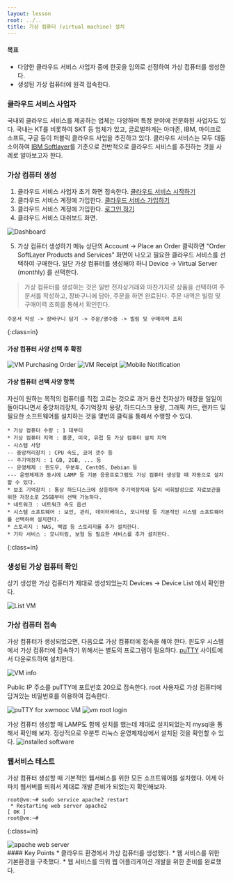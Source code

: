 ```yaml
---
layout: lesson
root: ../..
title: 가상 컴퓨터 (virtual machine) 설치
---
```

<div class="objectives" markdown="1">

#### 목표
*   다양한 클라우드 서비스 사업자 중에 한곳을 임의로 선정하여 가상 컴퓨터를 생성한다.
*   생성된 가상 컴퓨터에 원격 접속한다.

</div>

### 클라우드 서비스 사업자
국내외 클라우드 서비스를 제공하는 업체는 다양하며 특정 분야에 전문화된 사업자도 있다.
국내는 KT를 비롯하여 SKT 등 업체가 있고, 글로벌하게는 아마존, IBM, 마이크로소프트, 구글 등이 퍼블릭 클라우드 사업을 추진하고 있다.
클라우드 서비스는 모두 대동소이하여 [IBM Softlayer](http://www.ibm.com/cloud-computing/kr/ko/softlayer.html)를 기준으로 전반적으로 클라우드 서비스를 추진하는 것을 사례로 알아보고자 한다.

### 가상 컴퓨터 생성

1. 클라우드 서비스 사업자 초기 화면 접속한다. [클라우드 서비스 시작하기](http://www.ibm.com/cloud-computing/kr/ko/softlayer.html)
2. 클라우드 서비스 계정에 가입한다. [클라우드 서비스 가입하기](https://www.softlayer.com/promo/freeCloud/freeCloud)
3. 클라우드 서비스 계정에 가입한다. [로그인 하기](https://control.softlayer.com/)
4. 클라우드 서비스 대쉬보드 화면.  

<img src="./img/01-vm-04-dashboard.png" alt="Dashboard" />

5. 가상 컴퓨터 생성하기
메뉴 상단의 Account -> Place an Order 클릭하면 "Order SoftLayer Products and Services" 화면이 나오고 필요한 클라우드 서비스를 선택하여 구매한다. 일단 가상 컴퓨터를 생성해야 하니 Device -> Virtual Server (monthly) 를 선택한다.

> 가상 컴퓨터를 생성하는 것은 일반 전자상거래와 마찬가지로 상품을 선택하여 주문서를 작성하고, 장바구니에 담아, 주문을 하면 완료된다. 
> 주문 내역은 빌링 및 구매이력 조회를 통해서 확인한다.
~~~
주문서 작성 -> 장바구니 담기 -> 주문/영수증 -> 빌링 및 구매이력 조회
~~~
{:class=in}

#### 가상 컴퓨터 사양 선택 후 확정 

<img src="./img/01-vm-05-purchasing-order.png" alt="VM Purchasing Order" />

<img src="./img/01-vm-06-receipt.png" alt="VM Receipt" />

<img src="./img/01-vm-07-mobile-notification.png" alt="Mobile Notification" />

#### 가상 컴퓨터 선택 사양 항목 
자신이 원하는 목적의 컴퓨터를 직접 고르는 것으로 과거 용산 전자상가 매장을 일일이 돌아다니면서 중앙처리장치, 주기억장치 용량, 하드디스크 용량, 그래픽 카드, 랜카드 및 필요한 소프트웨어를 설치하는 것을 몇번의 클릭을 통해서 수행할 수 있다. 
~~~
* 가상 컴퓨터 수량 : 1 대부터 
* 가상 컴퓨터 지역 : 홍콩, 미국, 유럽 등 가상 컴퓨터 설치 지역
- 시스템 사양
-- 중앙처리장치 : CPU 속도, 코어 갯수 등
-- 주기억장치 : 1 GB, 2GB, ... 등
-- 운영체제 : 윈도우, 우분투, CentOS, Debian 등
--- 운영체제과 동시에 LAMP 등 기본 응용프로그램도 가상 컴퓨터 생성할 때 자동으로 설치 할 수 있다.
* 보조 기억장치 : 통상 하드디스크에 상응하며 주기억장치와 달리 비휘발성으로 자료보관을 위한 저장소로 25GB부터 선택 가능하다.
* 네트워크 : 네트워크 속도 옵션
* 시스템 소프트웨어 : 보안, 관리, 데이터베이스, 모니터링 등 기본적인 시스템 소프트웨어를 선택하여 설치한다.
* 스토리지 : NAS, 백업 등 스토리지를 추가 설치한다.
* 기타 서비스 : 모니터링, 보험 등 필요한 서비스를 추가 설치한다.

~~~
{:class=in}

### 생성된 가상 컴퓨터 확인 
상기 생성한 가상 컴퓨터가 제대로 생성되었는지 Devices -> Device List 에서 확인한다.

<img src="./img/01-vm-08-list-vm.png" alt="List VM" />

### 가상 컴퓨터 접속
가상 컴퓨터가 생성되었으면, 다음으로 가상 컴퓨터에 접속을 해야 한다. 윈도우 시스템에서 가상 컴퓨터에 접속하기 위해서는 별도의 프로그램이 필요하다. [puTTY](http://www.chiark.greenend.org.uk/~sgtatham/putty/download.html) 사이트에서 다운로드하여 설치한다.

<img src="./img/01-vm-09-vm-info.png" alt="VM info" />

Public IP 주소를 puTTY에 포트번호 20으로 접속한다. root 사용자로 가상 컴퓨터에 담겨있는 비밀번호를 이용하여 접속한다. 

<img src="./img/01-vm-10-puTTY.png" alt="puTTY for xwmooc VM" />

<img src="./img/01-vm-11-vm-login.png" alt="vm root login" />

가상 컴퓨터 생성할 때 LAMP도 함께 설치를 했는데 제대로 설치되었는지 mysql을 통해서 확인해 보자. 정상적으로 우분투 리눅스 운영체제상에서 설치된 것을 확인할 수 있다.
<img src="./img/01-vm-12-installed-software.png" alt="installed software" />

### 웹서비스 테스트
가상 컴퓨터 생성할 때 기본적인 웹서비스를 위한 모든 소프트웨어를 설치했다. 이제 아파치 웹서버를 띄워서 제대로 개발 준비가 되었는지 확인해보자.
~~~
root@vm:~# sudo service apache2 restart
 * Restarting web server apache2                                         [ OK ]
root@vm:~#
~~~
{:class=in}

<img src="./img/01-vm-13-apache2.png" alt="apache web server" />


<div class="keypoints" markdown="1">
#### Key Points
* 클라우드 환경에서 가상 컴퓨터를 생성했다.
* 웹 서비스를 위한 기본환경을 구축했다.
* 웹 서비스를 띄워 웹 어플리케이션 개발을 위한 준비를 완료했다.
</div>
